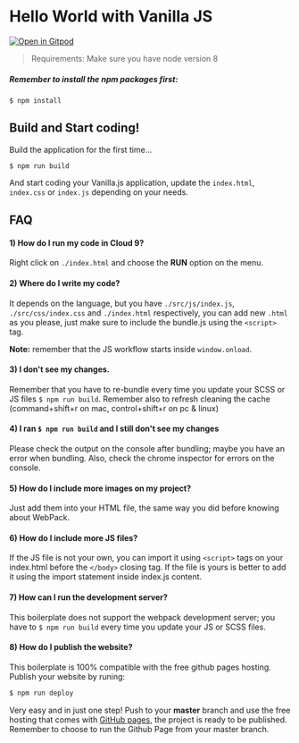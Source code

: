 # Hello World with Vanilla JS

[![Open in Gitpod](https://gitpod.io/button/open-in-gitpod.svg)](https://gitpod.io#https://github.com/4GeeksAcademy/vanillajs-hello.git)

> Requirements: Make sure you have node version 8

##### Remember to install the npm packages first:
```
$ npm install
```

## Build and Start coding!

Build the application for the first time...

```
$ npm run build
```
And start coding your Vanilla.js application, update the `index.html`, `index.css` or `index.js` depending on your needs.

## FAQ

#### 1) How do I run my code in Cloud 9?
Right click on `./index.html` and choose the __RUN__ option on the menu.

#### 2) Where do I write my code?
It depends on the language, but you have `./src/js/index.js`, `./src/css/index.css` and `./index.html` respectively, you can add new `.html` as you please, just make sure to include the bundle.js using the `<script>` tag.

__Note:__ remember that the JS workflow starts inside `window.onload`.

#### 3) I don't see my changes.
Remember that you have to re-bundle every time you update your SCSS or JS files `$ npm run build`.
Remember also to refresh cleaning the cache (command+shift+r on mac, control+shift+r on pc & linux)

#### 4) I ran `$ npm run build` and I still don't see my changes
Please check the output on the console after bundling; maybe you have an error when bundling.
Also, check the chrome inspector for errors on the console.

#### 5) How do I include more images on my project?
Just add them into your HTML file, the same way you did before knowing about WebPack.

#### 6) How do I include more JS files?
If the JS file is not your own, you can import it using `<script>` tags on your index.html before the `</body>` closing tag. If the file is yours is better to add it using the import statement inside index.js content.

#### 7) How can I run the development server?
This boilerplate does not support the webpack development server; you have to `$ npm run build` every time you update your JS or SCSS files.

#### 8) How do I publish the website?

This boilerplate is 100% compatible with the free github pages hosting. Publish your website by runing:
```sh
$ npm run deploy
```

Very easy and in just one step!  Push to your __master__ branch and use the free hosting that comes with [GitHub pages](https://help.github.com/articles/configuring-a-publishing-source-for-github-pages/#enabling-github-pages-to-publish-your-site-from-master-or-gh-pages), the project is ready to be published. Remember to choose to run the Github Page from your master branch.
